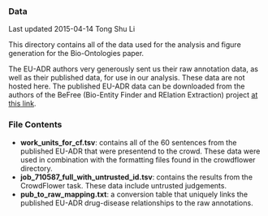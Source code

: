 ### Data

Last updated 2015-04-14 Tong Shu Li

This directory contains all of the data used for the analysis and figure generation for the Bio-Ontologies paper.

The EU-ADR authors very generously sent us their raw annotation data, as well as their published data, for use in our analysis. These data are not hosted here. The published EU-ADR data can be downloaded from the authors of the BeFree (Bio-Entity Finder and RElation Extraction) project [at this link](http://ibi.imim.es/befree/#corpora).


### File Contents

- **work_units_for_cf.tsv**: contains all of the 60 sentences from the published EU-ADR that were presentend to the crowd. These data were used in combination with the formatting files found in the crowdflower directory.
- **job_710587_full_with_untrusted_id.tsv**: contains the results from the CrowdFlower task. These data include untrusted judgements.
- **pub_to_raw_mapping.txt**: a conversion table that uniquely links the published EU-ADR drug-disease relationships to the raw annotations.

